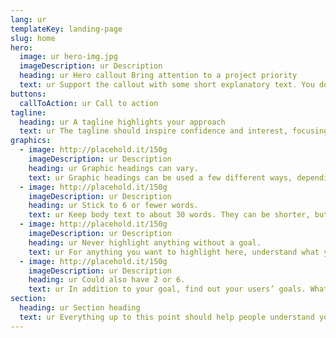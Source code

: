 ```yaml
---
lang: ur
templateKey: landing-page
slug: home
hero:
  image: ur hero-img.jpg
  imageDescription: ur Description
  heading: ur Hero callout Bring attention to a project priority
  text: ur Support the callout with some short explanatory text. You don’t need more than a couple of sentences.
buttons:
  callToAction: ur Call to action
tagline:
  heading: ur A tagline highlights your approach
  text: ur The tagline should inspire confidence and interest, focusing on the value that your overall approach offers to your audience. Use a heading typeface and keep your tagline to just a few words, and don’t confuse or mystify. Use the right side of the grid to explain the tagline a bit more. What are your goals? How do you do your work? Write in the present tense, and stay brief here. People who are interested can find details on internal pages.
graphics:
  - image: http://placehold.it/150g
    imageDescription: ur Description
    heading: ur Graphic headings can vary.
    text: ur Graphic headings can be used a few different ways, depending on what your landing page is for. Highlight your values, specific program areas, or results.
  - image: http://placehold.it/150g
    imageDescription: ur Description
    heading: ur Stick to 6 or fewer words.
    text: ur Keep body text to about 30 words. They can be shorter, but try to be somewhat balanced across all four. It creates a clean appearance with good spacing.
  - image: http://placehold.it/150g
    imageDescription: ur Description
    heading: ur Never highlight anything without a goal.
    text: ur For anything you want to highlight here, understand what your users know now, and what activity or impression you want from them after they see it.
  - image: http://placehold.it/150g
    imageDescription: ur Description
    heading: ur Could also have 2 or 6.
    text: ur In addition to your goal, find out your users’ goals. What do they want to know or do that supports your mission? Use these headings to show these.
section:
  heading: ur Section heading
  text: ur Everything up to this point should help people understand your agency or project who you are, your goal or mission, and how you approach it. Use this section to encourage them to act. Describe why they should get in touch here, and use an active verb on the button below. “Get in touch,” “Learn more,” and so on.
---
```

